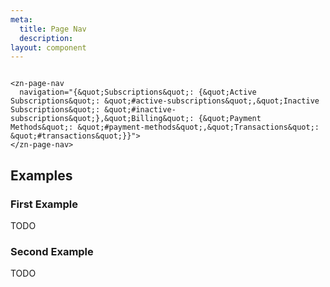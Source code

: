 ```yaml
---
meta:
  title: Page Nav
  description:
layout: component
---
```


```html:preview

<zn-page-nav
  navigation="{&quot;Subscriptions&quot;: {&quot;Active Subscriptions&quot;: &quot;#active-subscriptions&quot;,&quot;Inactive Subscriptions&quot;: &quot;#inactive-subscriptions&quot;},&quot;Billing&quot;: {&quot;Payment Methods&quot;: &quot;#payment-methods&quot;,&quot;Transactions&quot;: &quot;#transactions&quot;}}">
</zn-page-nav>
```

## Examples

### First Example

TODO

### Second Example

TODO
